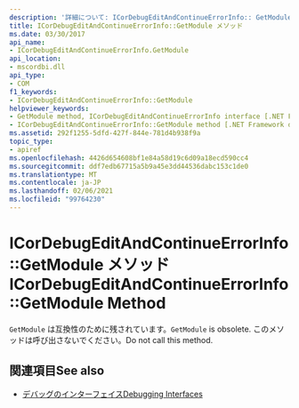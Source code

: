 ```yaml
---
description: '詳細について: ICorDebugEditAndContinueErrorInfo:: GetModule メソッド'
title: ICorDebugEditAndContinueErrorInfo::GetModule メソッド
ms.date: 03/30/2017
api_name:
- ICorDebugEditAndContinueErrorInfo.GetModule
api_location:
- mscordbi.dll
api_type:
- COM
f1_keywords:
- ICorDebugEditAndContinueErrorInfo::GetModule
helpviewer_keywords:
- GetModule method, ICorDebugEditAndContinueErrorInfo interface [.NET Framework debugging]
- ICorDebugEditAndContinueErrorInfo::GetModule method [.NET Framework debugging]
ms.assetid: 292f1255-5dfd-427f-844e-781d4b938f9a
topic_type:
- apiref
ms.openlocfilehash: 4426d654608bf1e84a58d19c6d09a18ecd590cc4
ms.sourcegitcommit: ddf7edb67715a5b9a45e3dd44536dabc153c1de0
ms.translationtype: MT
ms.contentlocale: ja-JP
ms.lasthandoff: 02/06/2021
ms.locfileid: "99764230"
---
```

# <a name="icordebugeditandcontinueerrorinfogetmodule-method"></a><span data-ttu-id="479bd-103">ICorDebugEditAndContinueErrorInfo::GetModule メソッド</span><span class="sxs-lookup"><span data-stu-id="479bd-103">ICorDebugEditAndContinueErrorInfo::GetModule Method</span></span>

<span data-ttu-id="479bd-104">`GetModule` は互換性のために残されています。</span><span class="sxs-lookup"><span data-stu-id="479bd-104">`GetModule` is obsolete.</span></span> <span data-ttu-id="479bd-105">このメソッドは呼び出さないでください。</span><span class="sxs-lookup"><span data-stu-id="479bd-105">Do not call this method.</span></span>  
  
## <a name="see-also"></a><span data-ttu-id="479bd-106">関連項目</span><span class="sxs-lookup"><span data-stu-id="479bd-106">See also</span></span>

- [<span data-ttu-id="479bd-107">デバッグのインターフェイス</span><span class="sxs-lookup"><span data-stu-id="479bd-107">Debugging Interfaces</span></span>](debugging-interfaces.md)
